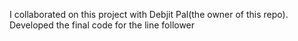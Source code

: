 I collaborated on this project with Debjit Pal(the owner of this repo).
Developed the final code for the line follower
